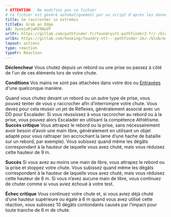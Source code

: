 ```yaml
---
# ATTENTION : Ne modifiez pas ce fichier
# Ce fichier est généré automatiquement par un script d'après les données du module Foundry VTT officiel et de sa traduction
title: Se raccrocher in extremis
titleEn: Grab an Edge
id: 3yoajuKjwHZ9ApUY
urlFr: https://gitlab.com/pathfinder-fr/foundryvtt-pathfinder2-fr/-/blob/master/data/actions/3yoajuKjwHZ9ApUY.htm
urlEn: https://gitlab.com/hooking/foundry-vtt---pathfinder-2e/-/blob/master/packs/data/actions.db/grab-an-edge.json
layout: actions
type: reaction
typeFr: Réaction
---
```

**Déclencheur** Vous chutez depuis un rebord ou une prise ou passez à côté de l'un de ces éléments lors de votre chute.

**Conditions** Vos mains ne sont pas attachées dans votre dos ou [Entravées](../conditions/entravé.html) d'une quelconque manière.

Quand vous chutez devant un rebord ou un autre type de prise, vous pouvez tenter de vous y raccrocher afin d’interrompre votre chute. Vous devez pour cela réussir un jet de Réflexes, généralement associé avec un DD pour Escalader. Si vous réussissez à vous raccrocher au rebord ou à la prise, vous pouvez alors Escalader en utilisant la compétence Athlétisme.
**Succès critique** Vous attrapez le rebord ou la prise, sans nécessairement avoir besoin d’avoir une main libre, généralement en utilisant un objet adapté pour vous rattraper (en accrochant la lame d’une hache de bataille sur un rebord, par exemple). Vous subissez quand même les dégâts correspondant à la hauteur de laquelle vous avez chuté, mais vous réduisez cette hauteur de 9 m.

**Succès** Si vous avez au moins une main de libre, vous attrapez le rebord ou la prise et stoppez votre chute. Vous subissez quand même les dégâts correspondant à la hauteur de laquelle vous avez chuté, mais vous réduisez cette hauteur de 6 m. Si vous n’avez aucune main de libre, vous continuez de chuter comme si vous aviez échoué à votre test.

**Échec critique** Vous continuez votre chute et, si vous aviez déjà chuté d’une hauteur supérieure ou égale à 6 m quand vous avez utilisé cette réaction, vous subissez 10 dégâts contondants causés par l’impact pour toute tranche de 6 m de chute.
